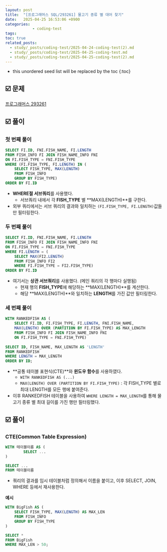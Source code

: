 ```yaml
---
layout: post
title:  "[프로그래머스 SQL/293261] 물고기 종류 별 대어 찾기"
date:   2025-04-25 16:53:06 +0900
categories: 
            - coding-test
tags:        
toc: true
related_posts:
  - study/_posts/coding-test/2025-04-24-coding-test(2).md
  - study/_posts/coding-test/2025-04-25-coding-test.md
  - study/_posts/coding-test/2025-04-25-coding-test(2).md
---
```

* this unordered seed list will be replaced by the toc
{:toc}

## ☑️ 문제

[프로그래머스 293261](https://school.programmers.co.kr/learn/courses/30/lessons/293261)

## ☑️ 풀이

### 첫 번째 풀이

```sql
SELECT FI.ID, FNI.FISH_NAME, FI.LENGTH
FROM FISH_INFO FI JOIN FISH_NAME_INFO FNI
ON FI.FISH_TYPE = FNI.FISH_TYPE
WHERE (FI.FISH_TYPE, FI.LENGTH) IN (
    SELECT FISH_TYPE, MAX(LENGTH)
    FROM FISH_INFO
    GROUP BY FISH_TYPE)
ORDER BY FI.ID
```

- **WHERE절 서브쿼리**를 사용했다.
    - 서브쿼리 내에서 각 **FISH_TYPE** 별 **MAX(LENGTH)**를 구한다.
- 외부 쿼리에서는 서브 쿼리의 결과와 일치하는 `(FI.FISH_TYPE, FI.LENGTH)`값들만 필터링한다.

### 두 번째 풀이

```sql
SELECT FI.ID, FNI.FISH_NAME, FI.LENGTH
FROM FISH_INFO FI JOIN FISH_NAME_INFO FNI
ON FI.FISH_TYPE = FNI.FISH_TYPE
WHERE FI.LENGTH = (
    SELECT MAX(FI2.LENGTH)
    FROM FISH_INFO FI2
    WHERE FI.FISH_TYPE = FI2.FISH_TYPE)
ORDER BY FI.ID
```

- 여기서는 **상관 서브쿼리**를 사용했다. (메인 쿼리의 각 행마다 실행됨)
    - 현재 행의 **FISH_TYPE**에 해당하는 **MAX(LENGTH)**를 계산한다.
    - 해당 **MAX(LENGTH)**와 일치하는 **LENGTH**를 가진 값만 필터링한다.

### 세 번째 풀이

```sql
WITH RANKEDFISH AS (
    SELECT FI.ID, FI.FISH_TYPE, FI.LENGTH, FNI.FISH_NAME, 
    MAX(LENGTH) OVER (PARTITION BY FI.FISH_TYPE) AS MAX_LENGTH
    FROM FISH_INFO FI JOIN FISH_NAME_INFO FNI
    ON FI.FISH_TYPE = FNI.FISH_TYPE)
    
SELECT ID, FISH_NAME, MAX_LENGTH AS 'LENGTH'
FROM RANKEDFISH
WHERE LENGTH = MAX_LENGTH
ORDER BY ID;
```

- **공통 테이블 표현식(CTE)**와 **윈도우 함수**를 사용하였다.
    - `WITH RANKEDFISH AS (...)`
    - `MAX(LENGTH) OVER (PARTITION BY FI.FISH_TYPE)` : 각 FISH_TYPE 별로 최대 LENGTH를 모든 행에 붙여준다.
- 이후 RANKEDFISH 테이블을 사용하여 `WHERE LENGTH = MAX_LENGTH`를 통해 물고기 종류 별 최대 길이를 가진 행만 필터링했다.

## ☑️ 풀이

### CTE(Common Table Expression)

```sql
WITH 테이블이름 AS (
		SELECT ...
)

SELECT ...
FROM 테이블이름
```

- 쿼리의 결과를 임시 테이블처럼 정의해서 이름을 붙이고, 이후 SELECT, JOIN, WHERE 등에서 재사용한다.

**예시**

```sql
WITH BigFish AS (
    SELECT FISH_TYPE, MAX(LENGTH) AS MAX_LEN
    FROM FISH_INFO
    GROUP BY FISH_TYPE
)

SELECT *
FROM BigFish
WHERE MAX_LEN > 50;
```